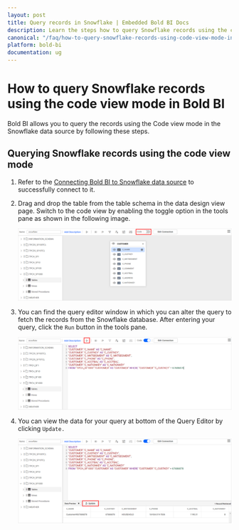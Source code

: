 ```yaml
---
layout: post
title: Query records in Snowflake | Embedded Bold BI Docs
description: Learn the steps how to query Snowflake records using the code view mode in Embedded Bold BI's Web designer.
canonical: "/faq/how-to-query-snowflake-records-using-code-view-mode-in-bold-bi/"
platform: bold-bi
documentation: ug
---
```


# How to query Snowflake records using the code view mode in Bold BI

Bold BI allows you to query the records using the Code view mode in the Snowflake data source by following these steps.

## Querying Snowflake records using the code view mode

1.	Refer to the [Connecting Bold BI to Snowflake data source](/working-with-data-source/data-connectors/snowflake/#connecting-bold-bi-to-snowflake-data-source) to successfully connect to it.

2.  Drag and drop the table from the table schema in the data design view page. Switch to the code view by enabling the toggle option in the tools pane as shown in the following image.
    
	![Code view mode](/static/assets/faq/images/code-view-snowflake.png)
	
3.	You can find the query editor window in which you can alter the query to fetch the records from the Snowflake database. After entering your query, click the `Run` button in the tools pane.
    
	![Alter query](/static/assets/faq/images/alter-snowflake-query.png)
	
4.	You can view the data for your query at bottom of the Query Editor by clicking `Update.`
    
	![Preview data](/static/assets/faq/images/preview-snowflake-table.png)
	